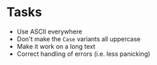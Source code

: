 # Tasks
* Use ASCII everywhere
* Don't make the `Case` variants all uppercase
* Make it work on a long text
* Correct handling of errors (i.e. less panicking)
